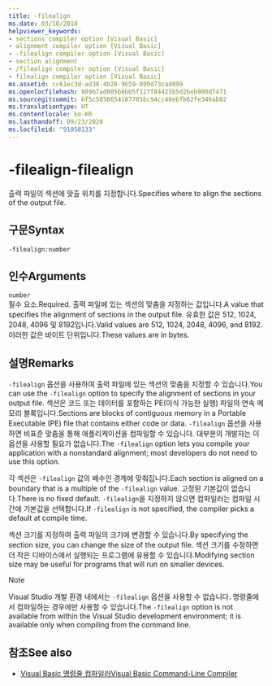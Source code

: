 ```yaml
---
title: -filealign
ms.date: 03/10/2018
helpviewer_keywords:
- sections compiler option [Visual Basic]
- alignment compiler option [Visual Basic]
- -filealign compiler option [Visual Basic]
- section alignment
- /filealign compiler option [Visual Basic]
- filealign compiler option [Visual Basic]
ms.assetid: cc61ec3d-ad38-4b28-9659-099d73cad099
ms.openlocfilehash: 809b7ad005b6bb5f127f84425b5d2beb980df471
ms.sourcegitcommit: bf5c5850654187705bc94cc40ebfb62fe346ab02
ms.translationtype: HT
ms.contentlocale: ko-KR
ms.lasthandoff: 09/23/2020
ms.locfileid: "91058133"
---
```

# <a name="-filealign"></a><span data-ttu-id="15b30-102">-filealign</span><span class="sxs-lookup"><span data-stu-id="15b30-102">-filealign</span></span>

<span data-ttu-id="15b30-103">출력 파일의 섹션에 맞출 위치를 지정합니다.</span><span class="sxs-lookup"><span data-stu-id="15b30-103">Specifies where to align the sections of the output file.</span></span>  
  
## <a name="syntax"></a><span data-ttu-id="15b30-104">구문</span><span class="sxs-lookup"><span data-stu-id="15b30-104">Syntax</span></span>  
  
```console  
-filealign:number  
```  
  
## <a name="arguments"></a><span data-ttu-id="15b30-105">인수</span><span class="sxs-lookup"><span data-stu-id="15b30-105">Arguments</span></span>  

 `number`  
 <span data-ttu-id="15b30-106">필수 요소.</span><span class="sxs-lookup"><span data-stu-id="15b30-106">Required.</span></span> <span data-ttu-id="15b30-107">출력 파일에 있는 섹션의 맞춤을 지정하는 값입니다.</span><span class="sxs-lookup"><span data-stu-id="15b30-107">A value that specifies the alignment of sections in the output file.</span></span> <span data-ttu-id="15b30-108">유효한 값은 512, 1024, 2048, 4096 및 8192입니다.</span><span class="sxs-lookup"><span data-stu-id="15b30-108">Valid values are 512, 1024, 2048, 4096, and 8192.</span></span> <span data-ttu-id="15b30-109">이러한 값은 바이트 단위입니다.</span><span class="sxs-lookup"><span data-stu-id="15b30-109">These values are in bytes.</span></span>  
  
## <a name="remarks"></a><span data-ttu-id="15b30-110">설명</span><span class="sxs-lookup"><span data-stu-id="15b30-110">Remarks</span></span>  

 <span data-ttu-id="15b30-111">`-filealign` 옵션을 사용하여 출력 파일에 있는 섹션의 맞춤을 지정할 수 있습니다.</span><span class="sxs-lookup"><span data-stu-id="15b30-111">You can use the `-filealign` option to specify the alignment of sections in your output file.</span></span> <span data-ttu-id="15b30-112">섹션은 코드 또는 데이터를 포함하는 PE(이식 가능한 실행) 파일의 연속 메모리 블록입니다.</span><span class="sxs-lookup"><span data-stu-id="15b30-112">Sections are blocks of contiguous memory in a Portable Executable (PE) file that contains either code or data.</span></span> <span data-ttu-id="15b30-113">`-filealign` 옵션을 사용하면 비표준 맞춤을 통해 애플리케이션을 컴파일할 수 있습니다. 대부분의 개발자는 이 옵션을 사용할 필요가 없습니다.</span><span class="sxs-lookup"><span data-stu-id="15b30-113">The `-filealign` option lets you compile your application with a nonstandard alignment; most developers do not need to use this option.</span></span>  
  
 <span data-ttu-id="15b30-114">각 섹션은 `-filealign` 값의 배수인 경계에 맞춰집니다.</span><span class="sxs-lookup"><span data-stu-id="15b30-114">Each section is aligned on a boundary that is a multiple of the `-filealign` value.</span></span> <span data-ttu-id="15b30-115">고정된 기본값이 없습니다.</span><span class="sxs-lookup"><span data-stu-id="15b30-115">There is no fixed default.</span></span> <span data-ttu-id="15b30-116">`-filealign`을 지정하지 않으면 컴파일러는 컴파일 시간에 기본값을 선택합니다.</span><span class="sxs-lookup"><span data-stu-id="15b30-116">If `-filealign` is not specified, the compiler picks a default at compile time.</span></span>  
  
 <span data-ttu-id="15b30-117">섹션 크기를 지정하여 출력 파일의 크기에 변경할 수 있습니다.</span><span class="sxs-lookup"><span data-stu-id="15b30-117">By specifying the section size, you can change the size of the output file.</span></span> <span data-ttu-id="15b30-118">섹션 크기를 수정하면 더 작은 디바이스에서 실행되는 프로그램에 유용할 수 있습니다.</span><span class="sxs-lookup"><span data-stu-id="15b30-118">Modifying section size may be useful for programs that will run on smaller devices.</span></span>  
  
> [!NOTE]
> <span data-ttu-id="15b30-119">Visual Studio 개발 환경 내에서는 `-filealign` 옵션을 사용할 수 없습니다. 명령줄에서 컴파일하는 경우에만 사용할 수 있습니다.</span><span class="sxs-lookup"><span data-stu-id="15b30-119">The `-filealign` option is not available from within the Visual Studio development environment; it is available only when compiling from the command line.</span></span>  
  
## <a name="see-also"></a><span data-ttu-id="15b30-120">참조</span><span class="sxs-lookup"><span data-stu-id="15b30-120">See also</span></span>

- [<span data-ttu-id="15b30-121">Visual Basic 명령줄 컴파일러</span><span class="sxs-lookup"><span data-stu-id="15b30-121">Visual Basic Command-Line Compiler</span></span>](index.md)
